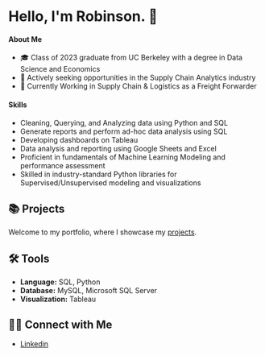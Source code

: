 # Hello, I'm Robinson. 👋

#### About Me
- 🎓 Class of 2023 graduate from UC Berkeley with a degree in Data Science and Economics
- 💼 Actively seeking opportunities in the Supply Chain Analytics industry
- 🚛 Currently Working in Supply Chain & Logistics as a Freight Forwarder
 
#### Skills
- Cleaning, Querying, and Analyzing data using Python and SQL
- Generate reports and perform ad-hoc data analysis using SQL
- Developing dashboards on Tableau
- Data analysis and reporting using Google Sheets and Excel
- Proficient in fundamentals of Machine Learning Modeling and performance assessment
- Skilled in industry-standard Python libraries for Supervised/Unsupervised modeling and visualizations

## 📚 Projects

Welcome to my portfolio, where I showcase my [projects](https://github.com/RobinsonKao/Portfolio).

## 🛠️ Tools

- **Language:** SQL, Python
- **Database:** MySQL, Microsoft SQL Server
- **Visualization:** Tableau

## 👋🏻 Connect with Me

- [Linkedin](https://www.linkedin.com/in/Robinson-Kao)

